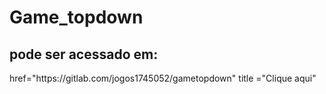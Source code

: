 <h1>Game_topdown</h1>
<h2>pode ser acessado em:</h2>
<a> href="https://gitlab.com/jogos1745052/gametopdown" title ="Clique aqui" </a>
